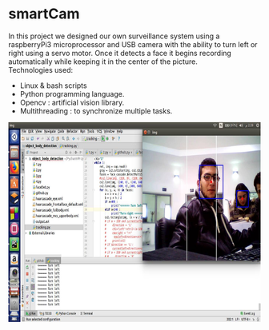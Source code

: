 # smartCam

In this project we designed our own surveillance system using a raspberryPi3 microprocessor and USB camera with the ability to turn left or right using a servo motor. Once it detects a face it begins recording automatically while keeping it in the center of the picture. <br>
Technologies used:

- Linux & bash scripts
- Python programming language.
- Opencv : artificial vision library.
- Multithreading : to synchronize multiple tasks.

<p align="center">
  <img width="720" height="400" src="docs/images/demo1.jpg">
</p>
